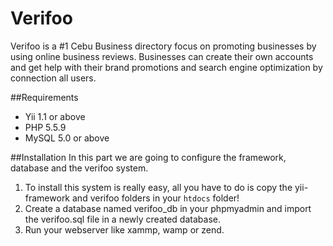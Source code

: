 Verifoo
===========
Verifoo is a #1 Cebu Business directory focus on promoting businesses by using online business reviews. 
Businesses can create their own accounts and get help with their brand promotions and search engine optimization by connection all users.

##Requirements 

* Yii 1.1 or above
* PHP 5.5.9
* MySQL 5.0 or above


##Installation
In this part we are going to configure the framework, database and the verifoo system. 
1. To install this system is really easy, all you have to do is copy the yii-framework and verifoo folders in your `htdocs` folder!
2. Create a database named verifoo_db in your phpmyadmin and import the verifoo.sql file in a newly created database.
3. Run your webserver like xammp, wamp or zend.

